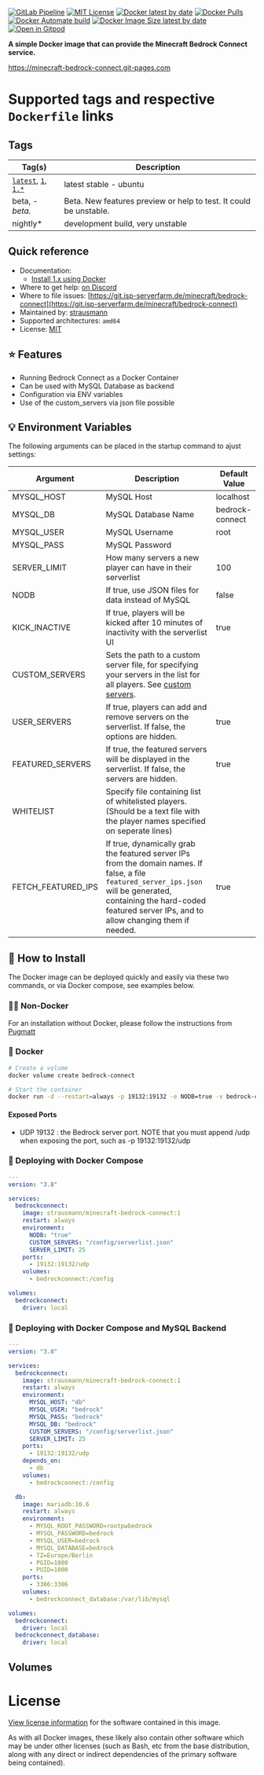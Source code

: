 [![GitLab Pipeline](https://git.isp-serverfarm.de/minecraft/bedrock-connect/badges/main/pipeline.svg)](https://git.isp-serverfarm.de/minecraft/bedrock-connect/commits/main)
[![MIT License](https://img.shields.io/badge/license-MIT-blue)](https://git.isp-serverfarm.de/minecraft/bedrock-connect/-/blob/main/LICENSE.md)
[![Docker latest by date](https://img.shields.io/docker/v/strausmann/minecraft-bedrock-connect?arch=amd64)](https://hub.docker.com/r/strausmann/minecraft-bedrock-connect)
[![Docker Pulls](https://img.shields.io/docker/pulls/strausmann/minecraft-bedrock-connect)](https://hub.docker.com/r/strausmann/minecraft-bedrock-connect)
[![Docker Automate build](https://img.shields.io/docker/automated/strausmann/minecraft-bedrock-connect)](https://hub.docker.com/r/strausmann/minecraft-bedrock-connect)
[![Docker Image Size latest by date](https://img.shields.io/docker/image-size/strausmann/minecraft-bedrock-connect)](https://hub.docker.com/r/strausmann/minecraft-bedrock-connect)
[![Open in Gitpod](https://img.shields.io/badge/Open%20in-Gitpod-%232cb64c?logo=gitpod)](https://gitpod.io/#https://git.isp-serverfarm.de/minecraft/bedrock-connect)

**A simple Docker image that can provide the Minecraft Bedrock Connect service.**

https://minecraft-bedrock-connect.git-pages.com

# Supported tags and respective <code>Dockerfile</code> links

## Tags

| Tag(s)  | Description |
| ------------- | ------------- |
|[<code>latest</code>](https://git.isp-serverfarm.de/minecraft/bedrock-connect/-/tree/main), [<code>1</code>](https://git.isp-serverfarm.de/minecraft/bedrock-connect/-/tree/main), [<code>1.*</code>](https://git.isp-serverfarm.de/minecraft/bedrock-connect/-/tree/main) |	latest stable - ubuntu |
|beta, *-beta.*	| Beta. New features preview or help to test. It could be unstable. |
|nightly* |	development build, very unstable |

## Quick reference
- Documentation:
   - [Install 1.x using Docker](https://wiki.strausmann.net/docker/bedrock-connect/install)
- Where to get help: [on Discord](https://discord.gg/tfu5GfNh)
- Where to file issues: [https://git.isp-serverfarm.de/minecraft/bedrock-connect](https://git.isp-serverfarm.de/minecraft/bedrock-connect)
- Maintained by: [strausmann](https://git.isp-serverfarm.de/strausmann)
- Supported architectures: <code>amd64</code>
- License: [MIT](https://git.isp-serverfarm.de/minecraft/bedrock-connect/-/blob/main/LICENSE.md)

## ⭐ Features

* Running Bedrock Connect as a Docker Container
* Can be used with MySQL Database as backend
* Configuration via ENV variables
* Use of the custom_servers via json file possible

## 💡 Environment Variables

The following arguments can be placed in the startup command to ajust settings:

| Argument  | Description | Default Value |
| ------------- | ------------- | ------------- |
| MYSQL_HOST  | MySQL Host  | localhost |
| MYSQL_DB | MySQL Database Name  | bedrock-connect |
| MYSQL_USER | MySQL Username  | root |
| MYSQL_PASS | MySQL Password  |  |
| SERVER_LIMIT | How many servers a new player can have in their serverlist  | 100 |
| NODB | If true, use JSON files for data instead of MySQL | false |
| KICK_INACTIVE | If true, players will be kicked after 10 minutes of inactivity with the serverlist UI | true |
| CUSTOM_SERVERS | Sets the path to a custom server file, for specifying your servers in the list for all players. See [custom servers](https://github.com/Pugmatt/BedrockConnect#defining-your-own-custom-servers). |  |
| USER_SERVERS | If true, players can add and remove servers on the serverlist. If false, the options are hidden. | true |
| FEATURED_SERVERS | If true, the featured servers will be displayed in the serverlist.  If false, the servers are hidden. | true |
| WHITELIST | Specify file containing list of whitelisted players. (Should be a text file with the player names specified on seperate lines) | |
| FETCH_FEATURED_IPS | If true, dynamically grab the featured server IPs from the domain names. If false, a file ```featured_server_ips.json``` will be generated, containing the hard-coded featured server IPs, and to allow changing them if needed.  | true |

## 🔧 How to Install

The Docker image can be deployed quickly and easily via these two commands, or via Docker compose, see examples below.

### 💪🏻 Non-Docker

For an installation without Docker, please follow the instructions from [Pugmatt](https://github.com/Pugmatt/BedrockConnect#hosting-your-own-serverlist-server)


### 🐳 Docker

```bash
# Create a volume
docker volume create bedrock-connect

# Start the container
docker run -d --restart=always -p 19132:19132 -e NODB=true -v bedrock-connect:/data --name bedrock-connect strausmann/minecraft-bedrock-connect:1
```

#### Exposed Ports

* UDP 19132 : the Bedrock server port. NOTE that you must append /udp when exposing the port, such as -p 19132:19132/udp

### 🐳 Deploying with Docker Compose

```yaml
---
version: "3.8"

services:
  bedrockconnect: 
    image: strausmann/minecraft-bedrock-connect:1
    restart: always
    environment:
      NODB: "true"
      CUSTOM_SERVERS: "/config/serverlist.json"
      SERVER_LIMIT: 25
    ports:
      - 19132:19132/udp
    volumes:
      - bedrockconnect:/config

volumes:
  bedrockconnect:
    driver: local

```

### 🐳 Deploying with Docker Compose and MySQL Backend

```yaml
---
version: "3.8"

services:
  bedrockconnect: 
    image: strausmann/minecraft-bedrock-connect:1
    restart: always
    environment:
      MYSQL_HOST: "db"
      MYSQL_USER: "bedrock"
      MYSQL_PASS: "bedrock"
      MYSQL_DB: "bedrock"
      CUSTOM_SERVERS: "/config/serverlist.json"
      SERVER_LIMIT: 25
    ports:
      - 19132:19132/udp
    depends_on:
      - db
    volumes:
      - bedrockconnect:/config

  db: 
    image: mariadb:10.6
    restart: always
    environment:
      - MYSQL_ROOT_PASSWORD=rootpwbedrock
      - MYSQL_PASSWORD=bedrock
      - MYSQL_USER=bedrock
      - MYSQL_DATABASE=bedrock
      - TZ=Europe/Berlin
      - PGID=1000
      - PUID=1000
    ports:
      - 3306:3306
    volumes:
      - bedrockconnect_database:/var/lib/mysql

volumes:
  bedrockconnect:
    driver: local
  bedrockconnect_database:
    driver: local

```

## Volumes

# License
[View license information](https://git.isp-serverfarm.de/minecraft/bedrock-connect/-/blob/main/LICENSE.md) for the software contained in this image.

As with all Docker images, these likely also contain other software which may be under other licenses (such as Bash, etc from the base distribution, along with any direct or indirect dependencies of the primary software being contained).